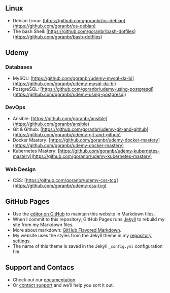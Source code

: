 ## Linux
- Debian Linux: [https://github.com/goranbr/os-debian](https://github.com/goranbr/os-debian)
- The bash Shell: [https://github.com/goranbr/bash-dotfiles](https://github.com/goranbr/bash-dotfiles)

## Udemy

### Databases
- MySQL: [https://github.com/goranbr/udemy-mysql-da-bi](https://github.com/goranbr/udemy-mysql-da-bi)
- PostgreSQL: [https://github.com/goranbr/udemy-using-postgresql](https://github.com/goranbr/udemy-using-postgresql)

### DevOps
- Ansible: [https://github.com/goranbr/ansible](https://github.com/goranbr/ansible)
- Git & Github: [https://github.com/goranbr/udemy-git-and-github](https://github.com/goranbr/udemy-git-and-github)
- Docker Mastery: [https://github.com/goranbr/udemy-docker-mastery](https://github.com/goranbr/udemy-docker-mastery)
- Kubernetes Mastery: [https://github.com/goranbr/udemy-kubernetes-mastery](https://github.com/goranbr/udemy-kubernetes-mastery)

### Web Design
- CSS: [https://github.com/goranbr/udemy-css-tcg](https://github.com/goranbr/udemy-css-tcg)

## GitHub Pages
- Use the [editor on GitHub](https://github.com/goranbr/goranbr.github.io/edit/main/README.md) to maintain this website in Markdown files.
- When I commit to this repository, GitHub Pages runs [Jekyll](https://jekyllrb.com/) to rebuild my site from my Markdown files.
- More about markdown: [GitHub Flavored Markdown](https://guides.github.com/features/mastering-markdown/).
- My website uses the styles from the Jekyll theme in my [repository settings](https://github.com/goranbr/goranbr.github.io/settings). 
- The name of this theme is saved in the Jekyll `_config.yml` configuration file.

## Support and Contacs
- Check out our [documentation](https://docs.github.com/categories/github-pages-basics/)
- Or [contact support](https://github.com/contact) and we’ll help you sort it out.
